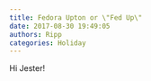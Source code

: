 ```yaml
---
title: Fedora Upton or \"Fed Up\"
date: 2017-08-30 19:49:05
authors: Ripp
categories: Holiday
---
```


 Hi Jester!